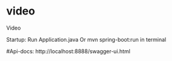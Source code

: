 # video
Video

Startup:
  Run Application.java Or mvn spring-boot:run in terminal 

#Api-docs:
  http://localhost:8888/swagger-ui.html
